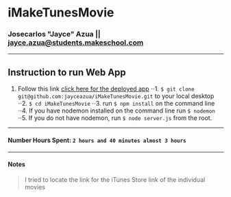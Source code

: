 # iMakeTunesMovie

### Josecarlos "Jayce" Azua || jayce.azua@students.makeschool.com
***
## Instruction to run Web App
1. Follow this link [click here for the deployed app](https://thawing-basin-21835.herokuapp.com/)
⋅⋅1. ```$ git clone git@github.com:jayceazua/iMakeTunesMovie.git``` to your local desktop
⋅⋅2. ```$ cd iMakeTunesMovie```
⋅⋅3. run ```$ npm install``` on the command line
⋅⋅4. If you have nodemon installed on the command line run ```$ nodemon```
⋅⋅5. If you do not have nodemon, run ```$ node server.js``` from the root.

***
#### Number Hours Spent: ```2 hours and 40 minutes almost 3 hours```
***
#### Notes
> I tried to locate the link for the iTunes Store link of the individual movies
